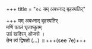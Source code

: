 +++
title = "०८ यम् अबध्नाद् बृहस्पतिर्"

+++
यम् अबध्नाद् बृहस्पतिर्  
मणिं फालं घृतश्चुतम्  
उग्रं खदिरम् ओजसे ।  
तेन त्वं द्विषतो (…) ॥ +++(see 7e)+++